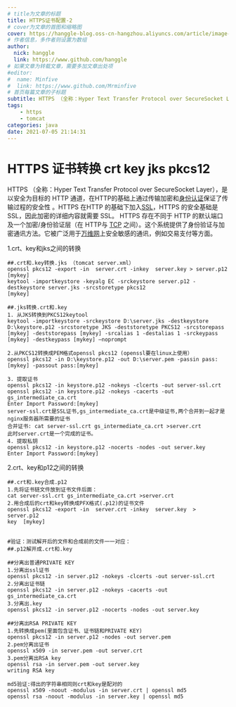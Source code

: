 ```yaml
---
# title为文章的标题
title: HTTPS证书配置-2
# cover为文章的首图和缩略图
cover: https://hanggle-blog.oss-cn-hangzhou.aliyuncs.com/article/image-20211108091304669.png
# 作者信息，多作者则设置为数组
author: 
  nick: hanggle
  link: https://www.github.com/hanggle
# 如果文章为转载文章，需要多加文章出处项
#editor:
#  name: Minfive
#  link: https://www.github.com/Mrminfive
# 首页每篇文章的子标题
subtitle: HTTPS （全称：Hyper Text Transfer Protocol over SecureSocket Layer），是以安全为目标的 HTTP 通道，在HTTP的基础上通过传输加密和[身份认证](https://baike.baidu.com/item/身份认证/5294713)保证了传输过程的安全性。
tags: 
    - https
    - tomcat
categories: java
date: 2021-07-05 21:14:31
---
```


# HTTPS 证书转换 crt key jks pkcs12

HTTPS （全称：Hyper Text Transfer Protocol over SecureSocket Layer），是以安全为目标的 HTTP 通道，在HTTP的基础上通过传输加密和[身份认证](https://baike.baidu.com/item/身份认证/5294713)保证了传输过程的安全性  。HTTPS 在HTTP 的基础下加入[SSL](https://baike.baidu.com/item/SSL/320778)，HTTPS 的安全基础是 SSL，因此加密的详细内容就需要 SSL。 HTTPS 存在不同于 HTTP 的默认端口及一个加密/身份验证层（在 HTTP与 [TCP](https://baike.baidu.com/item/TCP/33012) 之间）。这个系统提供了身份验证与加密通讯方法。它被广泛用于[万维网](https://baike.baidu.com/item/万维网/215515)上安全敏感的通讯，例如交易支付等方面。



1.crt、key和jks之间的转换

```
##.crt和.key转换.jks （tomcat server.xml）
openssl pkcs12 -export -in  server.crt -inkey  server.key > server.p12
[mykey]
keytool -importkeystore -keyalg EC -srckeystore server.p12 -destkeystore server.jks -srcstoretype pkcs12
[mykey]

##.jks转换.crt和.key
1. 从JKS转换到PKCS12keytool
keytool -importkeystore -srckeystore D:\server.jks -destkeystore D:\keystore.p12 -srcstoretype JKS -deststoretype PKCS12 -srcstorepass [mykey] -deststorepass [mykey] -srcalias 1 -destalias 1 -srckeypass [mykey] -destkeypass [mykey] –noprompt
 
2.从PKCS12转换成PEM格式openssl pkcs12 (openssl要在linux上使用）
openssl pkcs12 -in D:\keystore.p12 -out D:\server.pem -passin pass:[mykey] -passout pass:[mykey]
 
3. 提取证书
openssl pkcs12 -in keystore.p12 -nokeys -clcerts -out server-ssl.crt
openssl pkcs12 -in keystore.p12 -nokeys -cacerts -out gs_intermediate_ca.crt
Enter Import Password:[mykey]
server-ssl.crt是SSL证书,gs_intermediate_ca.crt是中级证书,两个合并到一起才是nginx服务器所需要的证书
合并证书: cat server-ssl.crt gs_intermediate_ca.crt >server.crt
此时server.crt是一个完成的证书。
4. 提取私钥
openssl pkcs12 -in keystore.p12 -nocerts -nodes -out server.key
Enter Import Password:[mykey]
```



 2.crt、key和p12之间的转换

```
##.crt和.key合成.p12
1.先将证书链文件放到证书文件后面：
cat server-ssl.crt gs_intermediate_ca.crt >server.crt
2.用合成后的crt和key转换成PFX格式(.p12)的证书文件
openssl pkcs12 -export -in  server.crt -inkey  server.key  > server.p12
key  [mykey]
 
 
#验证：测试解开后的文件和合成前的文件一一对应：
##.p12解开成.crt和.key
 
##分离出普通PRIVATE KEY
1.分离出ssl证书
openssl pkcs12 -in server.p12 -nokeys -clcerts -out server-ssl.crt
2.分离出证书链
openssl pkcs12 -in server.p12 -nokeys -cacerts -out gs_intermediate_ca.crt
3.分离出.key
openssl pkcs12 -in server.p12 -nocerts -nodes -out server.key 
 
##分离出RSA PRIVATE KEY
1.先转换成pem(里面包含证书、证书链和PRIVATE KEY)
openssl pkcs12 -in server.p12 -nodes -out server.pem
2.pem分离出证书
openssl x509 -in server.pem -out server.crt
3.pem分离出RSA key
openssl rsa -in server.pem -out server.key
writing RSA key
 
md5验证:得出的字符串相同则crt和key是配对的
openssl x509 -noout -modulus -in server.crt | openssl md5
openssl rsa -noout -modulus -in server.key | openssl md5 
```



